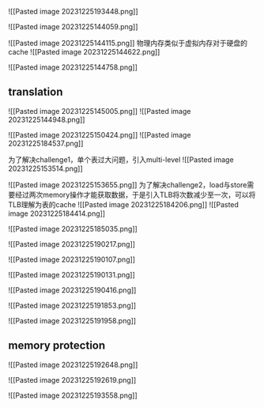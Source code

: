 ![[Pasted image 20231225193448.png]]

![[Pasted image 20231225144059.png]]

![[Pasted image 20231225144115.png]]
物理内存类似于虚拟内存对于硬盘的cache
![[Pasted image 20231225144622.png]]

![[Pasted image 20231225144758.png]]
## translation
![[Pasted image 20231225145005.png]]
![[Pasted image 20231225144948.png]]

![[Pasted image 20231225150424.png]]
![[Pasted image 20231225184537.png]]

为了解决challenge1，单个表过大问题，引入multi-level
![[Pasted image 20231225153514.png]]

![[Pasted image 20231225153655.png]]
为了解决challenge2，load与store需要经过两次memory操作才能获取数据，于是引入TLB将次数减少至一次，可以将TLB理解为表的cache
![[Pasted image 20231225184206.png]]
![[Pasted image 20231225184414.png]]

![[Pasted image 20231225185035.png]]

![[Pasted image 20231225190217.png]]



![[Pasted image 20231225190107.png]]


![[Pasted image 20231225190131.png]]

![[Pasted image 20231225190416.png]]


![[Pasted image 20231225191853.png]]


![[Pasted image 20231225191958.png]]


## memory protection
![[Pasted image 20231225192648.png]]

![[Pasted image 20231225192619.png]]


![[Pasted image 20231225193558.png]]